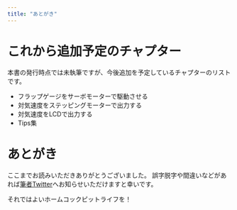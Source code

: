 ```yaml
---
title: "あとがき"
---
```


# これから追加予定のチャプター
本書の発行時点では未執筆ですが、今後追加を予定しているチャプターのリストです。
- フラップゲージをサーボモーターで駆動させる
- 対気速度をステッピングモーターで出力する
- 対気速度をLCDで出力する
- Tips集

# あとがき
ここまでお読みいただきありがとうございました。
誤字脱字や間違いなどがあれば[筆者Twitter](https://twitter.com/07JP27)へお知らせいただけますと幸いです。

それではよいホームコックピットライフを！